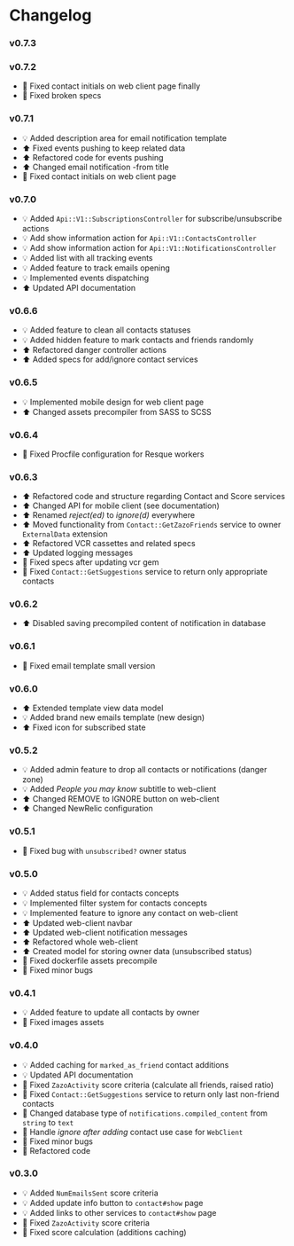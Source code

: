 # Changelog

### v0.7.3

### v0.7.2
- :hammer: Fixed contact initials on web client page finally
- :hammer: Fixed broken specs

### v0.7.1
- :bulb: Added description area for email notification template
- :arrow_up: Fixed events pushing to keep related data
- :arrow_up: Refactored code for events pushing
- :arrow_up: Changed email notification -from title
- :hammer: Fixed contact initials on web client page

### v0.7.0
- :bulb: Added `Api::V1::SubscriptionsController` for subscribe/unsubscribe actions
- :bulb: Add show information action for `Api::V1::ContactsController`
- :bulb: Add show information action for `Api::V1::NotificationsController`
- :bulb: Added list with all tracking events
- :bulb: Added feature to track emails opening
- :bulb: Implemented events dispatching
- :arrow_up: Updated API documentation

### v0.6.6
- :bulb: Added feature to clean all contacts statuses
- :bulb: Added hidden feature to mark contacts and friends randomly
- :arrow_up: Refactored danger controller actions
- :arrow_up: Added specs for add/ignore contact services

### v0.6.5
- :bulb: Implemented mobile design for web client page
- :arrow_up: Changed assets precompiler from SASS to SCSS

### v0.6.4
- :hammer: Fixed Procfile configuration for Resque workers

### v0.6.3
- :arrow_up: Refactored code and structure regarding Contact and Score services
- :arrow_up: Changed API for mobile client (see documentation)
- :arrow_up: Renamed *reject(ed)* to *ignore(d)* everywhere
- :arrow_up: Moved functionality from `Contact::GetZazoFriends` service to owner `ExternalData` extension
- :arrow_up: Refactored VCR cassettes and related specs
- :arrow_up: Updated logging messages
- :hammer: Fixed specs after updating vcr gem
- :hammer: Fixed `Contact::GetSuggestions` service to return only appropriate contacts

### v0.6.2
- :arrow_up: Disabled saving precompiled content of notification in database

### v0.6.1
- :hammer: Fixed email template small version

### v0.6.0
- :arrow_up: Extended template view data model
- :bulb: Added brand new emails template (new design)
- :arrow_up: Fixed icon for subscribed state

### v0.5.2
- :bulb: Added admin feature to drop all contacts or notifications (danger zone)
- :bulb: Added *People you may know* subtitle to web-client
- :arrow_up: Changed REMOVE to IGNORE button on web-client
- :arrow_up: Changed NewRelic configuration

### v0.5.1
- :hammer: Fixed bug with `unsubscribed?` owner status

### v0.5.0
- :bulb: Added status field for contacts concepts
- :bulb: Implemented filter system for contacts concepts
- :bulb: Implemented feature to ignore any contact on web-client
- :arrow_up: Updated web-client navbar
- :arrow_up: Updated web-client notification messages
- :arrow_up: Refactored whole web-client
- :arrow_up: Created model for storing owner data (unsubscribed status)
- :hammer: Fixed dockerfile assets precompile
- :hammer: Fixed minor bugs

### v0.4.1
- :bulb: Added feature to update all contacts by owner
- :hammer: Fixed images assets

### v0.4.0
- :bulb: Added caching for `marked_as_friend` contact additions
- :bulb: Updated API documentation
- :hammer: Fixed `ZazoActivity` score criteria (calculate all friends, raised ratio)
- :hammer: Fixed `Contact::GetSuggestions` service to return only last non-friend contacts
- :hammer: Changed database type of `notifications.compiled_content` from `string` to `text`
- :hammer: Handle *ignore after adding* contact use case for `WebClient`
- :hammer: Fixed minor bugs
- :hammer: Refactored code

### v0.3.0
- :bulb: Added `NumEmailsSent` score criteria
- :bulb: Added update info button to `contact#show` page
- :bulb: Added links to other services to `contact#show` page
- :hammer: Fixed `ZazoActivity` score criteria
- :hammer: Fixed score calculation (additions caching)
